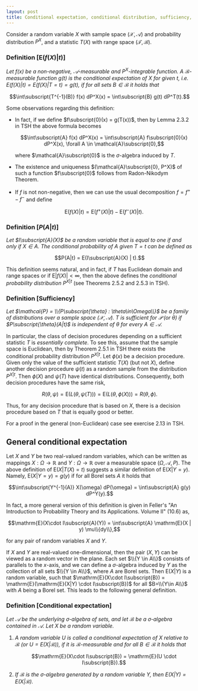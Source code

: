 ```yaml
---
layout: post
title: Conditional expectation, conditional distribution, sufficiency, decision procedures
---
```


Consider a random variable $X$ with sample space $(\mathcal{X}, \mathcal{A})$ and probability distribution $P^X$, and a statistic $T(X)$ with range space $(\mathcal{T}, \mathcal{B})$.

### Definition [$\mathrm{E}(f(X)|t)$]

*Let $f(x)$ be a non-negative, $\mathcal{A}$-measurable and $P^X$-integrable function.
A $\mathcal{B}$-measurable function $g(t)$ is the conditional expectation of $X$ for given $t$, i.e. $\mathrm{E}(f(X)|t) = \mathrm{E}(f(X)|T=t) = g(t)$, if for all sets $B\in\mathcal{B}$ it holds that*

$$\int\subscript{T^{-1}(B)} f(x) dP^X(x) = \int\subscript{B} g(t) dP^T(t).$$

Some observations regarding this definition:

* In fact, if we define $f\subscript{0}(x) = g(T(x))$, then by Lemma 2.3.2 in TSH the above formula becomes

    $$\int\subscript{A} f(x) dP^X(x) = \int\subscript{A} f\subscript{0}(x) dP^X(x), \forall A \in \mathcal{A}\subscript{0},$$

    where $\mathcal{A}\subscript{0}$ is the $\sigma$-algebra induced by $T$.

* The existence and uniqueness $(\mathcal{A}\subscript{0}, P^X)$ of such a function $f\subscript{0}$ follows from Radon-Nikodym Theorem.

* If $f$ is not non-negative, then we can use the usual decomposition $f = f^+ - f^-$ and define

    $$\mathrm{E}(f(X)|t) = \mathrm{E}(f^+(X)|t) - \mathrm{E}(f^-(X)|t).$$

### Definition [$P(A|t)$]

*Let $I\subscript{A}(X)$ be a random variable that is equal to one if and only if $X\in A$. The conditional probability of $A$ given $T=t$ can be defined as*

$$P(A|t) = E(I\subscript{A}(X) | t).$$

This definition seems natural, and in fact, if $T$ has Euclidean domain and range spaces or if $\mathrm{E}|f(X)| < \infty$, then the above defines the *conditional probability distribution* $P^{X|t}$ (see Theorems 2.5.2 and 2.5.3 in TSH).

### Definition [Sufficiency]

*Let $\mathcal{P} = \\{P\subscript{\theta} : \theta\in\Omega\\}$ be a family of distributions over a sample space $(\mathcal{X}, \mathcal{A})$.*
*$T$ is sufficient for $\mathcal{P}$ (or $\theta$) if $P\subscript{\theta}(A|t)$ is independent of $\theta$ for every $A\in\mathcal{A}$.*

In particular, the class of decision procedures depending on a sufficient statistic $T$ is *essentially complete*. To see this, assume that the sample space is Euclidean, then by Theorem 2.5.1 in TSH there exists the conditional probability distribution $P^{X|t}$. Let $\phi(x)$ be a decision procedure. Given only the value of the sufficient statistic $T(X)$ (but not $X$), define another decision procedure $\psi(t)$ as a random sample from the distribution $P^{X|t}$. Then $\phi(X)$ and $\psi(T)$ have identical distributions. Consequently, both decision procedures have the same risk,

$$R(\theta, \psi) = \mathrm{E}(L(\theta, \psi(T))) = \mathrm{E}(L(\theta, \phi(X))) = R(\theta, \phi).$$

Thus, for any decision procedure that is based on $X$, there is a decision procedure based on $T$ that is equally good or better.

For a proof in the general (non-Euclidean) case see exercise 2.13 in TSH.

## General conditional expectation

Let $X$ and $Y$ be two real-valued random variables, which can be written as mappings $X: \Omega \to \mathbb{R}$ and $Y: \Omega \to \mathbb{R}$ over a measurable space $(\Omega, \mathcal{A}, P)$. The above definition of $\mathrm{E}(X|T(X)=t)$ suggests a similar definition of $\mathrm{E}(X|Y=y)$. Namely, $\mathrm{E}(X|Y=y) = g(y)$ if for all Borel sets $A$ it holds that

$$\int\subscript{Y^{-1}(A)} X(\omega) dP(\omega) = \int\subscript{A} g(y) dP^Y(y).$$

In fact, a more general version of this definition is given in Feller's "An Introduction to Probability Theory and its Applications. Volume II" (10.6) as,

$$\mathrm{E}(X\cdot I\subscript{A}(Y)) = \int\subscript{A} \mathrm{E}(X | y) \mu\\{dy\\},$$

for any pair of random variables $X$ and $Y$.

If $X$ and $Y$ are real-valued one-dimensional, then the pair $(X,Y)$ can be viewed as a random vector in the plane. Each set $\\{Y \in A\\}$ consists of parallels to the $x$-axis, and we can define a $\sigma$-algebra induced by $Y$ as the collection of all sets $\\{Y \in A\\}$, where $A$ are Borel sets. Then $\mathrm{E}(X|Y)$ is a random variable, such that $\mathrm{E}(X\cdot I\subscript{B}) = \mathrm{E}(\mathrm{E}(X|Y) \cdot I\subscript{B})$ for all $B=\\{Y\in A\\}$ with $A$ being a Borel set. This leads to the following general definition.

### Definition [Conditional expectation]

*Let $\mathcal{A}$ be the underlying $\sigma$-algebra of sets, and let $\mathcal{B}$ be a $\sigma$-algebra contained in $\mathcal{A}$. Let $X$ be a random variable.*

1. *A random variable $U$ is called a conditional expectation of $X$ relative to $\mathcal{B}$ (or $U=\mathrm{E}(X|\mathcal{B})$), if it is $\mathcal{B}$-measurable and for all $B\in\mathcal{B}$ it holds that*

    $$\mathrm{E}(X\cdot I\subscript{B}) = \mathrm{E}(U \cdot I\subscript{B}).$$

2. *If $\mathcal{B}$ is the $\sigma$-algebra generated by a random variable $Y$, then $\mathrm{E}(X|Y) = \mathrm{E}(X|\mathcal{B})$.*

